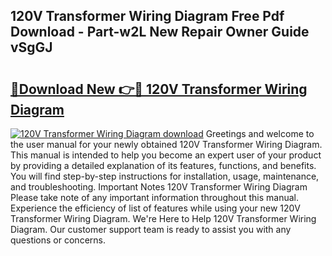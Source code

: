 ## 120V Transformer Wiring Diagram Free Pdf Download - Part-w2L New Repair Owner Guide vSgGJ

# <h2><a href="http://dfui7k.blite.top/?on=120V+Transformer+Wiring+Diagram">🔗Download New 👉🔴 120V Transformer Wiring Diagram</a></h2>

[![120V Transformer Wiring Diagram download](https://i.imgur.com/lujVjoI.png)](http://dfui7k.blite.top/?on=120V+Transformer+Wiring+Diagram)
Greetings and welcome to the user manual for your newly obtained 120V Transformer Wiring Diagram. This manual is intended to help you become an expert user of your product by providing a detailed explanation of its features, functions, and benefits. You will find step-by-step instructions for installation, usage, maintenance, and troubleshooting. Important Notes 120V Transformer Wiring Diagram Please take note of any important information throughout this manual. Experience the efficiency of list of features while using your new 120V Transformer Wiring Diagram. We're Here to Help 120V Transformer Wiring Diagram. Our customer support team is ready to assist you with any questions or concerns.
